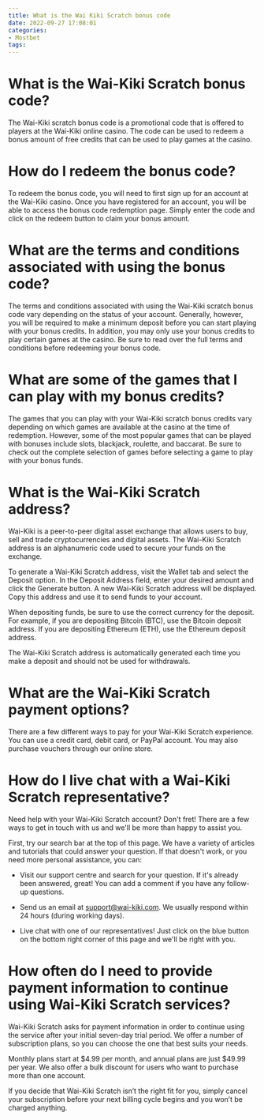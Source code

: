 ```yaml
---
title: What is the Wai Kiki Scratch bonus code
date: 2022-09-27 17:08:01
categories:
- Mostbet
tags:
---
```



#  What is the Wai-Kiki Scratch bonus code?

The Wai-Kiki scratch bonus code is a promotional code that is offered to players at the Wai-Kiki online casino. The code can be used to redeem a bonus amount of free credits that can be used to play games at the casino.

# How do I redeem the bonus code?

To redeem the bonus code, you will need to first sign up for an account at the Wai-Kiki casino. Once you have registered for an account, you will be able to access the bonus code redemption page. Simply enter the code and click on the redeem button to claim your bonus amount.

# What are the terms and conditions associated with using the bonus code?

The terms and conditions associated with using the Wai-Kiki scratch bonus code vary depending on the status of your account. Generally, however, you will be required to make a minimum deposit before you can start playing with your bonus credits. In addition, you may only use your bonus credits to play certain games at the casino. Be sure to read over the full terms and conditions before redeeming your bonus code.

# What are some of the games that I can play with my bonus credits?

The games that you can play with your Wai-Kiki scratch bonus credits vary depending on which games are available at the casino at the time of redemption. However, some of the most popular games that can be played with bonuses include slots, blackjack, roulette, and baccarat. Be sure to check out the complete selection of games before selecting a game to play with your bonus funds.

#  What is the Wai-Kiki Scratch address?

Wai-Kiki is a peer-to-peer digital asset exchange that allows users to buy, sell and trade cryptocurrencies and digital assets. The Wai-Kiki Scratch address is an alphanumeric code used to secure your funds on the exchange.

To generate a Wai-Kiki Scratch address, visit the Wallet tab and select the Deposit option. In the Deposit Address field, enter your desired amount and click the Generate button. A new Wai-Kiki Scratch address will be displayed. Copy this address and use it to send funds to your account.

When depositing funds, be sure to use the correct currency for the deposit. For example, if you are depositing Bitcoin (BTC), use the Bitcoin deposit address. If you are depositing Ethereum (ETH), use the Ethereum deposit address.

The Wai-Kiki Scratch address is automatically generated each time you make a deposit and should not be used for withdrawals.

#  What are the Wai-Kiki Scratch payment options?

There are a few different ways to pay for your Wai-Kiki Scratch experience. You can use a credit card, debit card, or PayPal account. You may also purchase vouchers through our online store.

#  How do I live chat with a Wai-Kiki Scratch representative?

Need help with your Wai-Kiki Scratch account? Don't fret! There are a few ways to get in touch with us and we'll be more than happy to assist you.

First, try our search bar at the top of this page. We have a variety of articles and tutorials that could answer your question. If that doesn't work, or you need more personal assistance, you can:

- Visit our support centre and search for your question. If it's already been answered, great! You can add a comment if you have any follow-up questions.

- Send us an email at support@wai-kiki.com. We usually respond within 24 hours (during working days).

- Live chat with one of our representatives! Just click on the blue button on the bottom right corner of this page and we'll be right with you.

#  How often do I need to provide payment information to continue using Wai-Kiki Scratch services?

Wai-Kiki Scratch asks for payment information in order to continue using the service after your initial seven-day trial period. We offer a number of subscription plans, so you can choose the one that best suits your needs.

Monthly plans start at $4.99 per month, and annual plans are just $49.99 per year. We also offer a bulk discount for users who want to purchase more than one account.

If you decide that Wai-Kiki Scratch isn’t the right fit for you, simply cancel your subscription before your next billing cycle begins and you won’t be charged anything.